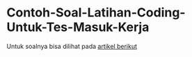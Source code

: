 # Contoh-Soal-Latihan-Coding-Untuk-Tes-Masuk-Kerja

Untuk soalnya bisa dilihat pada [artikel berikut](https://articlearn.id/article/67821d2d-soal-latihan-untuk-programmer-pemula/)
